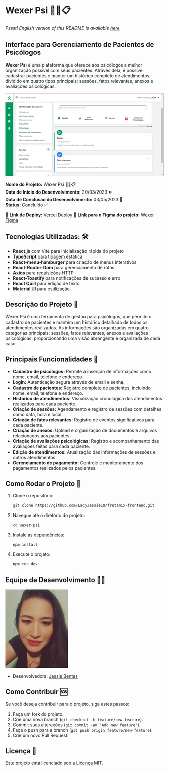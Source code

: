 # Wexer Psi 📏💡📋

###### _Pssst! English version of this README is available [here](./EN_US.md)._

## Interface para Gerenciamento de Pacientes de Psicólogos

**Wexer Psi** é uma plataforma que oferece aos psicólogos a melhor organização possível com seus pacientes. Através dela, é possível cadastrar pacientes e manter um histórico completo de atendimentos, dividido em quatro tipos principais: sessões, fatos relevantes, anexos e avaliações psicológicas.

![Wexer Psi](./wexer-psi/src/assets/readme/front-wexer.png)

**Nome do Projeto:** Wexer Psi 📏💡📋  
**Data de Início do Desenvolvimento:** 20/03/2023 ⏩  
**Data de Conclusão do Desenvolvimento:** 03/05/2023 🏁  
**Status:** Concluído ✅

🚀 **Link de Deploy:** [Vercel Deploy](https://project-wexer.vercel.app/)
🎨 **Link para o Figma do projeto:** [Wexer Figma](<https://www.figma.com/design/t5Z08FWfTexsU1Lj4WvmrL/Wexer-Psi-%7C-Prontu%C3%A1rio-V4-(Copy)?node-id=0-1&t=qswzIWb4pIHjUfuJ-0>)

## **Tecnologias Utilizadas:** 🛠️

- **React.js** com Vite para inicialização rápida do projeto
- **TypeScript** para tipagem estática
- **React-menu-hamburger** para criação de menus interativos
- **React-Router-Dom** para gerenciamento de rotas
- **Axios** para requisições HTTP
- **React-Toastify** para notificações de sucesso e erro
- **React Quill** para edição de texto
- **Material UI** para estilização

## Descrição do Projeto 📝

Wexer Psi é uma ferramenta de gestão para psicólogos, que permite o cadastro de pacientes e mantém um histórico detalhado de todos os atendimentos realizados. As informações são organizadas em quatro categorias principais: sessões, fatos relevantes, anexos e avaliações psicológicas, proporcionando uma visão abrangente e organizada de cada caso.

## Principais Funcionalidades 🔧

- **Cadastro de psicólogos:** Permite a inserção de informações como nome, email, telefone e endereço.
- **Login:** Autenticação segura através de email e senha.
- **Cadastro de pacientes:** Registro completo de pacientes, incluindo nome, email, telefone e endereço.
- **Histórico de atendimentos:** Visualização cronológica dos atendimentos realizados para cada paciente.
- **Criação de sessões:** Agendamento e registro de sessões com detalhes como data, hora e local.
- **Criação de fatos relevantes:** Registro de eventos significativos para cada paciente.
- **Criação de anexos:** Upload e organização de documentos e arquivos relacionados aos pacientes.
- **Criação de avaliações psicológicas:** Registro e acompanhamento das avaliações feitas para cada paciente.
- **Edição de atendimentos:** Atualização das informações de sessões e outros atendimentos.
- **Gerenciamento de pagamento:** Controle e monitoramento dos pagamentos realizados pelos pacientes.

## Como Rodar o Projeto 🚀

1. Clone o repositório:
   ```bash
   git clone https://github.com/LadyJessie19/frutamix-frontend.git
   ```
2. Navegue até o diretório do projeto:
   ```bash
   cd wexer-psi
   ```
3. Instale as dependências:
   ```bash
   npm install
   ```
4. Execute o projeto:
   ```bash
   npm run dev
   ```

## Equipe de Desenvolvimento 🙋‍♀️

<img src="./wexer-psi/src/assets/readme/jessie-dev.jpg" alt="Developer" width="200" />

- Desenvolvedora: [Jessie Bentes](https://github.com/LadyJessie19)

## Como Contribuir 🆘

Se você deseja contribuir para o projeto, siga estes passos:

1. Faça um fork do projeto.
2. Crie uma nova branch (`git checkout -b feature/new-feature`).
3. Commit suas alterações (`git commit -am 'Add new feature'`).
4. Faça o push para a branch (`git push origin feature/new-feature`).
5. Crie um novo Pull Request.

## Licença 🧐

Este projeto está licenciado sob a [Licença MIT](https://opensource.org/licenses/MIT).
